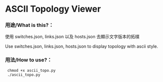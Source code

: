 ASCII Topology Viewer
====

### 用途/What is this?：

使用 switches.json, links.json 以及 hosts.json 去顯示文字版本的拓樸

Use switches.json, links.json, hosts.json to display topology with ascii style.

### 用法/How to use?：

``` shell
 chmod +x ascii_topo.py
 ./ascii_topo.py
```
